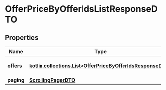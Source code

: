 
# OfferPriceByOfferIdsListResponseDTO

## Properties
| Name | Type | Description | Notes |
| ------------ | ------------- | ------------- | ------------- |
| **offers** | [**kotlin.collections.List&lt;OfferPriceByOfferIdsResponseDTO&gt;**](OfferPriceByOfferIdsResponseDTO.md) | Страница списка цен. |  |
| **paging** | [**ScrollingPagerDTO**](ScrollingPagerDTO.md) |  |  [optional] |




